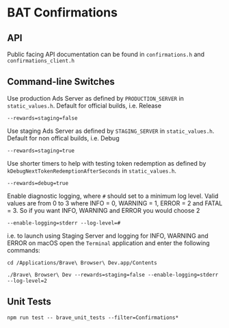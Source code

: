 # BAT Confirmations

## API

Public facing API documentation can be found in `confirmations.h` and
`confirmations_client.h`

## Command-line Switches

Use production Ads Server as defined by `PRODUCTION_SERVER` in
`static_values.h`. Default for official builds, i.e. Release

```
--rewards=staging=false
```

Use staging Ads Server as defined by `STAGING_SERVER` in `static_values.h`.
Default for non offical builds, i.e. Debug

```
--rewards=staging=true
```

Use shorter timers to help with testing token redemption as defined by
`kDebugNextTokenRedemptionAfterSeconds` in `static_values.h`.

```
--rewards=debug=true
```

Enable diagnostic logging, where `#` should set to a minimum log level. Valid
values are from 0 to 3 where INFO = 0, WARNING = 1, ERROR = 2 and FATAL = 3. So
if you want INFO, WARNING and ERROR you would choose 2

```
--enable-logging=stderr --log-level=#
```

i.e. to launch using Staging Server and logging for INFO, WARNING and ERROR on
macOS open the `Terminal` application and enter the following commands:

```
cd /Applications/Brave\ Browser\ Dev.app/Contents

./Brave\ Browser\ Dev --rewards=staging=false --enable-logging=stderr --log-level=2
```

## Unit Tests
```
npm run test -- brave_unit_tests --filter=Confirmations*
```
